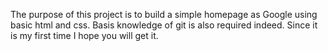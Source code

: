 The purpose of this project is to build a simple homepage as Google using basic html and css.
Basis knowledge of git is also required indeed. 
Since it is my first time I hope you will get it.

